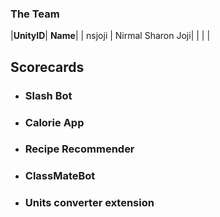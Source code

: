 ### The Team
|**UnityID**| **Name**|
| nsjoji | Nirmal Sharon Joji|
|  |  |

## Scorecards

- ### Slash Bot
- ### Calorie App
- ### Recipe Recommender
- ### ClassMateBot
- ### Units converter extension
